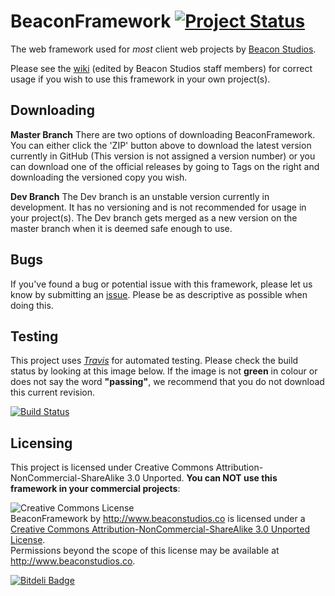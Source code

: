 BeaconFramework [![Project Status](http://stillmaintained.com/Jamesking56/BeaconFramework.png)](http://stillmaintained.com/Jamesking56/BeaconFramework)
===============

The web framework used for *most* client web projects by [Beacon Studios](http://www.beaconstudios.co).

Please see the [wiki](https://github.com/Jamesking56/BeaconFramework/wiki) (edited by Beacon Studios staff members) for correct usage if you wish to use this framework in your own project(s).

## Downloading
**Master Branch**
There are two options of downloading BeaconFramework. You can either click the 'ZIP' button above to download the latest version currently in GitHub (This version is not assigned a version number) or you can download one of the official releases by going to Tags on the right and downloading the versioned copy you wish.

**Dev Branch**
The Dev branch is an unstable version currently in development. It has no versioning and is not recommended for usage in your project(s). The Dev branch gets merged as a new version on the master branch when it is deemed safe enough to use.

## Bugs
If you've found a bug or potential issue with this framework, please let us know by submitting an [issue](https://github.com/Jamesking56/BeaconFramework/issues). Please be as descriptive as possible when doing this.

## Testing
This project uses *[Travis](http://travis-ci.org)* for automated testing. Please check the build status by looking at this image below. If the image is not **green** in colour or does not say the word **"passing"**, we recommend that you do not download this current revision.

[![Build Status](https://travis-ci.org/Jamesking56/BeaconFramework.png)](https://travis-ci.org/Jamesking56/BeaconFramework)

## Licensing
This project is licensed under Creative Commons Attribution-NonCommercial-ShareAlike 3.0 Unported. **You can NOT use this framework in your commercial projects**:

<div style="margin:0 auto;"<a rel="license" href="http://creativecommons.org/licenses/by-nc-sa/3.0/deed.en_US"><img alt="Creative Commons License" style="border-width:0" src="http://i.creativecommons.org/l/by-nc-sa/3.0/88x31.png" /></a><br /><span xmlns:dct="http://purl.org/dc/terms/" property="dct:title">BeaconFramework</span> by <a xmlns:cc="http://creativecommons.org/ns#" href="http://www.beaconstudios.co" property="cc:attributionName" rel="cc:attributionURL">http://www.beaconstudios.co</a> is licensed under a <a rel="license" href="http://creativecommons.org/licenses/by-nc-sa/3.0/deed.en_US">Creative Commons Attribution-NonCommercial-ShareAlike 3.0 Unported License</a>.<br />Permissions beyond the scope of this license may be available at <a xmlns:cc="http://creativecommons.org/ns#" href="http://www.beaconstudios.co" rel="cc:morePermissions">http://www.beaconstudios.co</a>.</div>


[![Bitdeli Badge](https://d2weczhvl823v0.cloudfront.net/Jamesking56/beaconframework/trend.png)](https://bitdeli.com/free "Bitdeli Badge")

